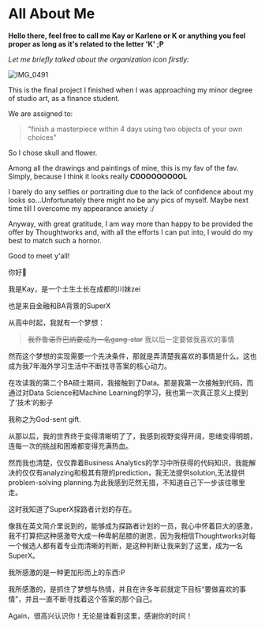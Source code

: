 # All About Me

**Hello there, feel free to call me Kay or Karlene or K or anything you feel proper as long as it's related to the letter 'K' ;P**

_Let me briefly talked about the organization icon firstly:_


![IMG_0491](https://user-images.githubusercontent.com/81475996/155293574-8561548c-4edf-448a-8f5c-285f25532918.jpg)


This is the final project I finished when I was approaching my minor degree of studio art, as a finance student.

We are assigned to:
> "finish a masterpiece within 4 days using two objects of your own choices"

So I chose skull and flower. 

Among all the drawings and paintings of mine, this is my fav of the fav. Simply, because I think it looks really **COOOOOOOOOL**

I barely do any selfies or portraiting due to the lack of confidence about my looks so...Unfortunately there might no be any pics of myself. Maybe next time till I overcome my appearance anxiety :/

Anyway, with great gratitude, I am way more than happy to be provided the offer by Thoughtworks and, with all the efforts I can put into, I would do my best to match such a hornor.

Good to meet y'all!

你好👋

我是Kay，是一个土生土长在成都的川妹zei

也是来自金融和BA背景的SuperX

从高中时起，我就有一个梦想：

>~~我乔鲁诺乔巴纳要成为一名gang-star~~
>我以后一定要做我喜欢的事情

然而这个梦想的实现需要一个先决条件，那就是弄清楚我喜欢的事情是什么。这也成为我7年海外学习生活中不断找寻答案的核心动力。

在攻读我的第二个BA硕士期间，我接触到了Data。那是我第一次接触到代码，而通过对Data Science和Machine Learning的学习，我也第一次真正意义上摸到了‘技术’的影子

我称之为God-sent gift.

从那以后，我的世界终于变得清晰明了了，我感到视野变得开阔，思绪变得明朗，连每一次的挑战和困难都变得充满热血。

然而我也清楚，仅仅靠着Business Analytics的学习中所获得的代码知识，我能解决的仅仅有analyzing和极其有限的prediction，我无法提供solution,无法提供problem-solving planning.为此我感到茫然无措，不知道自己下一步该往哪里走。

这时我知道了SuperX探路者计划的存在。

像我在英文简介里说到的，能够成为探路者计划的一员，我心中怀着巨大的感激，我不打算把这种感激夸大成一种卑躬屈膝的谢恩，因为我相信Thoughtworks对每一个候选人都有着专业而清晰的判断，是这种判断让我来到了这里，成为一名SuperX。

我所感激的是一种更加形而上的东西:P

我所感激的，是抓住了梦想与热情，并且在许多年前就定下目标“要做喜欢的事情”，并且一直不断寻找着这个答案的那个自己。

Again，很高兴认识你！无论是谁看到这里，感谢你的时间！

